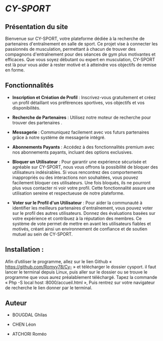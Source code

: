 # *************CY-SPORT*************


## Présentation du site


Bienvenue sur CY-SPORT, votre plateforme dédiée à la recherche de partenaires d'entraînement en salle de sport. Ce projet vise à connecter les passionnés de musculation, permettant à chacun de trouver des compagnons d'entraînement pour des séances de gym plus motivantes et efficaces. Que vous soyez débutant ou expert en musculation, CY-SPORT est là pour vous aider à rester motivé et à atteindre vos objectifs de remise en forme.


## Fonctionnalités


- **Inscription et Création de Profil** : Inscrivez-vous gratuitement et créez un profil détaillant vos préférences sportives, vos objectifs et vos disponibilités.


- **Recherche de Partenaires** : Utilisez notre moteur de recherche pour trouver des partenaires .


- **Messagerie** : Communiquez facilement avec vos futurs partenaires grâce à notre système de messagerie intégré.


- **Abonnements Payants** : Accédez à des fonctionnalités premium avec nos abonnements payants, incluant des options exclusives.
  
- **Bloquer un Utilisateur** : Pour garantir une expérience sécurisée et agréable sur CY-SPORT, nous vous offrons la possibilité de bloquer des utilisateurs indésirables. Si vous rencontrez des comportements inappropriés ou des interactions non souhaitées, vous pouvez facilement bloquer ces utilisateurs. Une fois bloqués, ils ne pourront plus vous contacter ni voir votre profil. Cette fonctionnalité assure une utilisation sereine et respectueuse de notre plateforme.
  
- **Voter sur le Profil d'un Utilisateur** : Pour aider la communauté à identifier les meilleurs partenaires d'entraînement, vous pouvez voter sur le profil des autres utilisateurs. Donnez des évaluations basées sur votre expérience et contribuez à la réputation des membres. Ce système de vote permet de mettre en avant les utilisateurs fiables et motivés, créant ainsi un environnement de confiance et de soutien mutuel au sein de CY-SPORT.


##  Installation :


Afin d’utiliser le programme, allez sur le lien Github «  https://github.com/Romyy78/Cy- » et télécharger le dossier cysport. il faut lancer le terminal depuis Linux, puis aller sur le dossier ou se trouve le programme que vous aurez préalablement téléchargé. Tapez la commande « Php -S local host :8000/accueil.html », Puis rentrez sur votre navigateur de recherche le lien donner par le terminal.

## Auteur


- BOUGDAL Ghilas

- CHEN Léon

- ATCHORI Roméo
